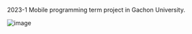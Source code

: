2023-1 Mobile programming term project in Gachon University.

![image](https://github.com/user-attachments/assets/88499c03-4904-42f4-a549-4d34e492bdbf)
